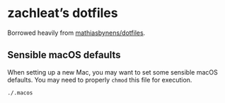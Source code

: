 # zachleat’s dotfiles

Borrowed heavily from [mathiasbynens/dotfiles](https://github.com/mathiasbynens/dotfiles).

## Sensible macOS defaults

When setting up a new Mac, you may want to set some sensible macOS defaults. You may need to properly `chmod` this file for execution.

```
./.macos
```